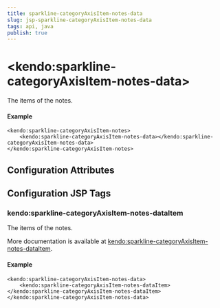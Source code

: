 ```yaml
---
title: sparkline-categoryAxisItem-notes-data
slug: jsp-sparkline-categoryAxisItem-notes-data
tags: api, java
publish: true
---
```


# \<kendo:sparkline-categoryAxisItem-notes-data\>

The items of the notes.

#### Example
    <kendo:sparkline-categoryAxisItem-notes>
        <kendo:sparkline-categoryAxisItem-notes-data></kendo:sparkline-categoryAxisItem-notes-data>
    </kendo:sparkline-categoryAxisItem-notes>

## Configuration Attributes


##  Configuration JSP Tags

### kendo:sparkline-categoryAxisItem-notes-dataItem

The items of the notes.

More documentation is available at [kendo:sparkline-categoryAxisItem-notes-dataItem](/api/wrappers/jsp/sparkline/categoryaxisitem-notes-dataitem).

#### Example

    <kendo:sparkline-categoryAxisItem-notes-data>
        <kendo:sparkline-categoryAxisItem-notes-dataItem></kendo:sparkline-categoryAxisItem-notes-dataItem>
    </kendo:sparkline-categoryAxisItem-notes-data>

